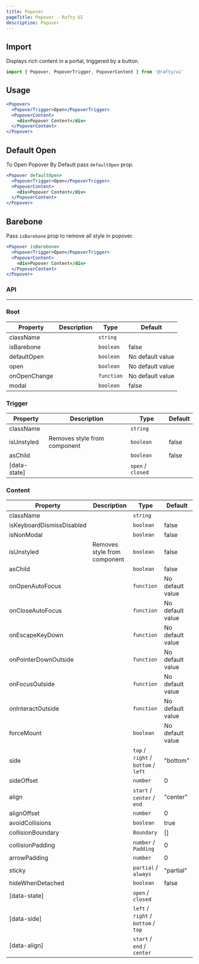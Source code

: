 ```yaml
---
title: Popover
pageTitle: Popover - Rafty UI
description: Popover
---
```


## Import

Displays rich content in a portal, triggered by a button.

```jsx
import { Popover, PopoverTrigger, PopoverContent } from '@rafty/ui'
```

## Usage

```jsx
<Popover>
  <PopoverTrigger>Open</PopoverTrigger>
  <PopoverContent>
    <div>Popover Content</div>
  </PopoverContent>
</Popover>
```

## Default Open

To Open Popover By Default pass `defaultOpen` prop.

```jsx
<Popover defaultOpen>
  <PopoverTrigger>Open</PopoverTrigger>
  <PopoverContent>
    <div>Popover Content</div>
  </PopoverContent>
</Popover>
```

## Barebone

Pass `isBarebone` prop to remove all style in popover.

```jsx
<Popover isBarebone>
  <PopoverTrigger>Open</PopoverTrigger>
  <PopoverContent>
    <div>Popover Content</div>
  </PopoverContent>
</Popover>
```

### API

---

### Root

| Property     | Description | Type       | Default          |
| ------------ | ----------- | ---------- | ---------------- |
| className    |             | `string`   |                  |
| isBarebone   |             | `boolean`  | false            |
| defaultOpen  |             | `boolean`  | No default value |
| open         |             | `boolean`  | No default value |
| onOpenChange |             | `function` | No default value |
| modal        |             | `boolean`  | false            |

### Trigger

| Property     | Description                  | Type              | Default |
| ------------ | ---------------------------- | ----------------- | ------- |
| className    |                              | `string`          |         |
| isUnstyled   | Removes style from component | `boolean`         | false   |
| asChild      |                              | `boolean`         | false   |
| [data-state] |                              | `open` / `closed` |         |

### Content

| Property                  | Description                  | Type                                | Default          |
| ------------------------- | ---------------------------- | ----------------------------------- | ---------------- |
| className                 |                              | `string`                            |                  |
| isKeyboardDismissDisabled |                              | `boolean`                           | false            |
| isNonModal                |                              | `boolean`                           | false            |
| isUnstyled                | Removes style from component | `boolean`                           | false            |
| asChild                   |                              | `boolean`                           | false            |
| onOpenAutoFocus           |                              | `function`                          | No default value |
| onCloseAutoFocus          |                              | `function`                          | No default value |
| onEscapeKeyDown           |                              | `function`                          | No default value |
| onPointerDownOutside      |                              | `function`                          | No default value |
| onFocusOutside            |                              | `function`                          | No default value |
| onInteractOutside         |                              | `function`                          | No default value |
| forceMount                |                              | `boolean`                           | No default value |
| side                      |                              | `top` / `right` / `bottom` / `left` | "bottom"         |
| sideOffset                |                              | `number`                            | 0                |
| align                     |                              | `start` / `center` / `end`          | "center"         |
| alignOffset               |                              | `number`                            | 0                |
| avoidCollisions           |                              | `boolean`                           | true             |
| collisionBoundary         |                              | `Boundary`                          | []               |
| collisionPadding          |                              | `number` / `Padding`                | 0                |
| arrowPadding              |                              | `number`                            | 0                |
| sticky                    |                              | `partial` / `always`                | "partial"        |
| hideWhenDetached          |                              | `boolean`                           | false            |
| [data-state]              |                              | `open` / `closed`                   |                  |
| [data-side]               |                              | `left` / `right` / `bottom` / `top` |                  |
| [data-align]              |                              | `start` / `end` / `center`          |                  |
